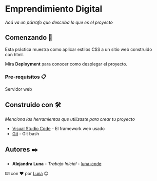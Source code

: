 # Emprendimiento Digital

_Acá va un párrafo que describa lo que es el proyecto_

## Comenzando 🚀

Esta práctica muestra como aplicar estilos CSS a un sitio web construido con html.

Mira **Deployment** para conocer como desplegar el proyecto.


### Pre-requisitos 📋

Servidor web

## Construido con 🛠️

_Menciona las herramientas que utilizaste para crear tu proyecto_

* [Visual Studio Code](https://code.visualstudio.com/) - El framework web usado
* [Git](https://git-scm.com/downloads) - Git bash

## Autores ✒️

* **Alejandra Luna** - *Trabajo Inicial* - [luna-code](https://github.com/luna-codes-host)

⌨️ con ❤️ por [Luna](https://github.com/luna-codes-host) 😊
